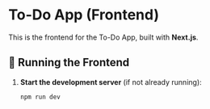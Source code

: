 # To-Do App (Frontend)

This is the frontend for the To-Do App, built with **Next.js**.

## 🚀 Running the Frontend

1. **Start the development server** (if not already running):
   ```sh
   npm run dev
